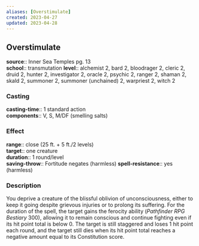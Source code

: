 ```yaml
---
aliases: [Overstimulate]
created: 2023-04-27
updated: 2023-04-28
---
```


## Overstimulate

**source**:: Inner Sea Temples pg. 13  
**school**:: transmutation
**level**:: alchemist 2, bard 2, bloodrager 2, cleric 2, druid 2, hunter 2, investigator 2, oracle 2, psychic 2, ranger 2, shaman 2, skald 2, summoner 2, summoner (unchained) 2, warpriest 2, witch 2

### Casting

**casting-time**:: 1 standard action  
**components**:: V, S, M/DF (smelling salts)

### Effect

**range**:: close (25 ft. + 5 ft./2 levels)  
**target**:: one creature  
**duration**:: 1 round/level  
**saving-throw**:: Fortitude negates (harmless)
**spell-resistance**:: yes (harmless)

### Description

You deprive a creature of the blissful oblivion of unconsciousness, either to keep it going despite grievous injuries or to prolong its suffering. For the duration of the spell, the target gains the ferocity ability (*Pathfinder RPG Bestiary* 300), allowing it to remain conscious and continue fighting even if its hit point total is below 0. The target is still staggered and loses 1 hit point each round, and the target still dies when its hit point total reaches a negative amount equal to its Constitution score.
